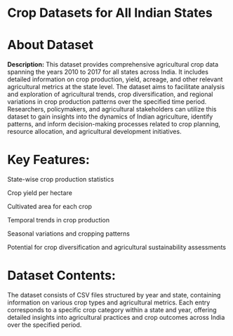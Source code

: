 # Crop Datasets for All Indian States

# About Dataset

**Description:**
This dataset provides comprehensive agricultural crop data spanning the years 2010 to 2017 for all states across India. It includes detailed information on crop production, yield, acreage, and other relevant agricultural metrics at the state level. The dataset aims to facilitate analysis and exploration of agricultural trends, crop diversification, and regional variations in crop production patterns over the specified time period. Researchers, policymakers, and agricultural stakeholders can utilize this dataset to gain insights into the dynamics of Indian agriculture, identify patterns, and inform decision-making processes related to crop planning, resource allocation, and agricultural development initiatives.

# Key Features:

State-wise crop production statistics

Crop yield per hectare

Cultivated area for each crop

Temporal trends in crop production

Seasonal variations and cropping patterns

Potential for crop diversification and agricultural sustainability assessments

# Dataset Contents:

The dataset consists of CSV files structured by year and state, containing information on various crop types and agricultural metrics. Each entry corresponds to a specific crop category within a state and year, offering detailed insights into agricultural practices and crop outcomes across India over the specified period.

